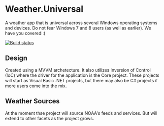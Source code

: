 # Weather.Universal
A weather app that is universal across several Windows operating systems and devices. Do not fear Windows 7 and 8 users (as well as earlier). We have you covered :)

[![Build status](https://dynamensions.visualstudio.com/Weather/_apis/public/build/status/Weather-CI)](https://dynamensions.visualstudio.com/Weather/_build/latest?definitionId=9)

## Design
Created using a MVVM archetecture. It also utilizes Inversion of Control (IoC) where the driver for the application is the Core project. These projects will start as Visual Basic .NET projects, but there may also be C# projects if more users come into the mix.

## Weather Sources
At the moment thse project will source NOAA's feeds and services. But will extend to other facets as the project grows.

